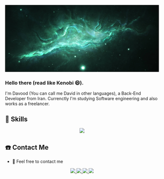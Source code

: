 <img src='https://github.com/DavoodGhanbarpour/DavoodGhanbarpour/blob/main/banner.jpg'/>

### Hello there (read like Kenobi 😄).
I'm Davood (You can call me David in other languages), a Back-End Developer from Iran. Currenctly I'm studying Software engineering and also works as a freelancer. 

##  🚀 Skills
<p align="center">
  <a href="https://skillicons.dev">
    <img src="https://skillicons.dev/icons?i=git,docker,laravel,symfony,php,redis,mysql,linux,nginx,postman,stackoverflow,golang" />
  </a>
</p>
  
## :phone: Contact Me
  - 🤟 Feel free to contact me 
  <p align="center">
     <a href="https://www.linkedin.com/in/davood-ghanbarpour">
       <img src="https://img.shields.io/badge/LinkedIn-0077B5?style=for-the-badge&logo=linkedin&logoColor=white">
     </a>
     <a href="https://t.me/PrimoVictoriia">
       <img src="https://img.shields.io/badge/Telegram-2CA5E0?style=for-the-badge&logo=telegram&logoColor=white">
     </a>
     <a href="mailto:ghanbarpour.davood@gmail.com">
       <img src="https://img.shields.io/badge/Gmail-D14836?style=for-the-badge&logo=gmail&logoColor=white">
     </a>
     <a href="https://www.instagram.com/david_gh79">
       <img src="https://img.shields.io/badge/Instagram-E4405F?style=for-the-badge&logo=instagram&logoColor=white">
     </a>
  </p>
  
  
<!--
- 🔭 I’m currently working on ...
- 🌱 I’m currently learning ...
- 👯 I’m looking to collaborate on ...
- 🤔 I’m looking for help with ...
- 💬 Ask me about ...
- 📫 How to reach me: ...
- 😄 Pronouns: ...
- ⚡ Fun fact: ...


